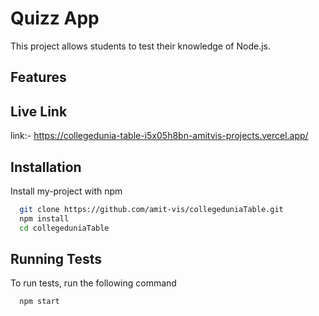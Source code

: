 # Quizz App

This project allows students to test their knowledge of Node.js.

## Features

## Live Link

link:- https://collegedunia-table-i5x05h8bn-amitvis-projects.vercel.app/

## Installation

Install my-project with npm

```bash
  git clone https://github.com/amit-vis/collegeduniaTable.git
  npm install
  cd collegeduniaTable
```
    
## Running Tests

To run tests, run the following command

```bash
  npm start
```

